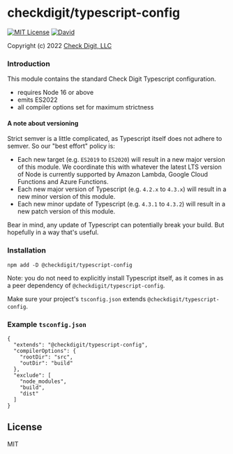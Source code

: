 # checkdigit/typescript-config 

[![MIT License](https://img.shields.io/github/license/checkdigit/typescript-config)](https://github.com/checkdigit/typescript-config/blob/master/LICENSE.txt)
[![David](https://status.david-dm.org/gh/checkdigit/typescript-config.svg)](https://status.david-dm.org/gh/checkdigit/typescript-config.svg)

Copyright (c) 2022 [Check Digit, LLC](https://checkdigit.com)

### Introduction

This module contains the standard Check Digit Typescript configuration.
- requires Node 16 or above
- emits ES2022
- all compiler options set for maximum strictness

#### A note about versioning

Strict semver is a little complicated, as Typescript itself does not adhere to semver.  So our "best effort" policy is:

- Each new target (e.g. `ES2019` to `ES2020`) will result in a new major version of this module.  We coordinate this
  with whatever the latest LTS version of Node is currently supported by Amazon Lambda, Google Cloud Functions
  and Azure Functions.
- Each new major version of Typescript (e.g. `4.2.x` to `4.3.x`) will result in a new minor version of this module.
- Each new minor update of Typescript (e.g. `4.3.1` to `4.3.2`) will result in a new patch version of this module.

Bear in mind, any update of Typescript can potentially break your build.  But hopefully in a way that's useful.

### Installation

```
npm add -D @checkdigit/typescript-config
```

Note: you do not need to explicitly install Typescript itself, as it comes in as a peer dependency of `@checkdigit/typescript-config`.

Make sure your project's `tsconfig.json` extends `@checkdigit/typescript-config`.

### Example `tsconfig.json`

```
{
  "extends": "@checkdigit/typescript-config",
  "compilerOptions": {
    "rootDir": "src",
    "outDir": "build"
  },
  "exclude": [
    "node_modules",
    "build",
    "dist"
  ]
}
```

## License

MIT
